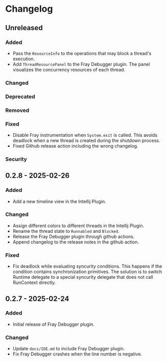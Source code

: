 # Changelog

## Unreleased

### Added

- Pass the `ResourceInfo` to the operations that may block a
thread's execution.
- Add `ThreadResourcePanel` to the Fray Debugger plugin. The panel visualizes the concurrency resources of each thread.

### Changed

### Deprecated

### Removed

### Fixed

- Disable Fray instrumentation when `System.exit` is called. This avoids 
  deadlock when a new thread is created during the shutdown process.
- Fixed Github release action including the wrong changelog.

### Security

## 0.2.8 - 2025-02-26

### Added

- Add a new timeline view in the Intellij Plugin.

### Changed

- Assign different colors to different threads in the Intellij Plugin.
- Rename the thread state to `Runnabled` and `Blocked`.
- Release the Fray Debugger plugin through github actions.
- Append changelog to the release notes in the github action.

### Fixed

- Fix deadlock while evaluating syncurity conditions. This happens if the condition
contains synchronization primitives. The solution is to switch Runtime delegate to 
a special syncurity delegate that does not call RunContext directly.

## 0.2.7 - 2025-02-24

### Added

- Initial release of Fray Debugger plugin.

### Changed

- Update `docs/IDE.md` to include Fray Debugger plugin.
- Fix Fray Debugger crashes when the line number is negative.
